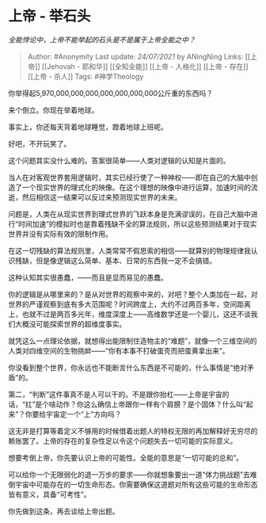 # 上帝 - 举石头
*全能悖论中，上帝不能举起的石头是不是属于上帝全能之中？*

> Author: #Anonymity 
Last update: *24/07/2021* by ANingNing
Links: [[上帝]] [[Jehovah - 耶和华]] [[全知全能]] [[上帝 - 人格化]] [[上帝 - 存在]] [[上帝 - 杀人]]
Tags: #神学Theology 


你举得起5,970,000,000,000,000,000,000,000公斤重的东西吗？


来个倒立。你现在举着地球。



事实上，你还每天背着地球睡觉，蹬着地球上班呢。



好吧，不开玩笑了。

这个问题其实没什么难的。答案很简单——人类对逻辑的认知是片面的。

当人在对客观世界套用逻辑时，其实已经行使了一种神权——即在自己的大脑中创造了一个现实世界的理式化的映像。在这个理想的映像中进行运算，加速时间的流逝，然后相信这一结果可以反过来预测现实世界的未来。

问题是，人类在从现实世界到理式世界的飞跃本身是充满谬误的，在自己大脑中进行“时间加速”的模拟时也是靠着残缺不全的算法规则，所以这些预测结果对于现实世界并没有实际有效的限制作用。

在这一切残缺的算法规则里，人类常常不假思索的相信——就算别的物理规律我认识残缺，但是像逻辑这么简单、基本、日常的东西我一定不会搞错。

这种认知其实很愚蠢，——而且是显而易见的愚蠢。

你的逻辑是从哪里来的？是从对世界的观察中来的，对吧？整个人类加在一起，对世界的严谨观察到底有多大范围呢？时间跨度上，大约不过两百多年，空间距离上，也就不过是两百多光年，维度深度上——高维数学还是一个婴儿，这还不谈我们大概没可能探索世界的超维度事实。

就凭这么一点理论依据，就想得出能限制住造物主的“难题”，就像一个三维空间的人类对四维空间的生物挑衅——“你有本事不打破蛋壳而把蛋黄拿出来”。

你没看到整个世界，你永远也不能断言什么东西是不可能的，什么事情是“绝对矛盾”的。

第二，“判断”这件事真不是人可以干的。不是跟你抬杠——上帝是宇宙的话，“扛”是个啥动作？你这么确信上帝跟你一样有个肩膀？是个固体？什么叫“起来”？你要给宇宙定一个“上”方向吗？

这无非是打算等着定义不够用的时候借着出题人的特权无限的再加解释好无穷尽的赖账罢了。上帝的存在的复杂性足以令这个问题失去一切可能的实际意义。

想要考倒上帝，你先要认识上帝的可能性。全能的意思是“一切可能的总和”。

可以给你一个无限弱化的退一万步的要求——你就想象要出一道“体力挑战题”去难倒宇宙中可能存在的一切生命形态。你需要确保这道题对所有这些可能的生命形态皆有意义，具备“可考性”。

你先做到这条，再去谈给上帝出题。